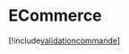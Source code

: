 # ECommerce

[!include[validationcommande](ecommerce.validationcommande.autogen.md)]




























































































